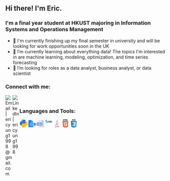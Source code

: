 ## Hi there! I'm Eric.

### I'm a final year student at HKUST majoring in Information Systems and Operations Management
- 👋 I'm currently finishing up my final semester in university and will be looking for work opportunities soon in the UK
- 🌱 I’m currently learning about everything data! The topics I'm interested in are machine learning, modeling, optimization, and time series forecasting
- 👀 I’m looking for roles as a data analyst, business analyst, or data scientist

### Connect with me:
[<img align="left" alt="Email | ericyung1998@gmail.com" width="22px" src="https://cdn.jsdelivr.net/npm/simple-icons@v3/icons/gmail.svg" />][email]
[<img align="left" alt="LinkedIn | ericyung1998" width="22px" src="https://cdn.jsdelivr.net/npm/simple-icons@v3/icons/linkedin.svg" />][linkedin]

[email]: mailto:ericyung1998@gmail.com
[linkedin]: https://www.linkedin.com/in/ericyung1998

<br>

### Languages and Tools:

<img align="left" alt="Python" width="26px" src="https://github.com/ericyung1998/ericyung1998/blob/main/python.png"/>
<img align="left" alt="SQL" width="26px" src="https://github.com/ericyung1998/ericyung1998/blob/main/sql.png"/>
<img align="left" alt="Excel VBA" width="26px" src="https://github.com/ericyung1998/ericyung1998/blob/main/vba.png"/>
<img align="left" alt="SAS" width="26px" src="https://github.com/ericyung1998/ericyung1998/blob/main/sas.png"/>
<img align="left" alt="Java" width="26px" src="https://github.com/ericyung1998/ericyung1998/blob/main/java.png"/>
<img align="left" alt="HTML5" width="26px" src="https://github.com/ericyung1998/ericyung1998/blob/main/html.png"/>
<img align="left" alt="CSS3" width="26px" src="https://github.com/ericyung1998/ericyung1998/blob/main/css.png"/>
